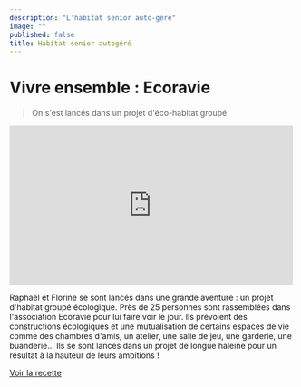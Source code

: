 ```yaml
---
description: "L'habitat senior auto-géré"
image: ""
published: false
title: Habitat senior autogéré
---
```

# Vivre ensemble : Ecoravie

> On s'est lancés dans un projet d'éco-habitat groupé

<iframe src="https://player.vimeo.com/video/123003196" width="500" height="281" frameborder="0" webkitallowfullscreen mozallowfullscreen allowfullscreen></iframe>

Raphaël et Florine se sont lancés dans une grande aventure : un projet d'habitat groupé écologique. Près de 25 personnes sont rassemblées dans l'association Ecoravie pour lui faire voir le jour. Ils prévoient des constructions écologiques et une mutualisation de certains espaces de vie comme des chambres d'amis, un atelier, une salle de jeu, une garderie, une buanderie... Ils se sont lancés dans un projet de longue haleine pour un résultat à la hauteur de leurs ambitions !

[Voir la recette](http://www.onpassealacte.fr/recettes_coup_de_coeur_en_savoir_plus.php?r=1792)
